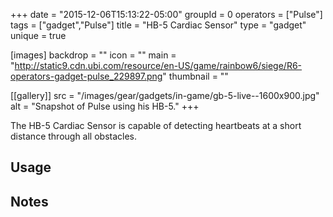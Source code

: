 +++
date = "2015-12-06T15:13:22-05:00"
groupId = 0
operators = ["Pulse"]
tags = ["gadget","Pulse"]
title = "HB-5 Cardiac Sensor"
type = "gadget"
unique = true

[images]
  backdrop = ""
  icon = ""
  main = "http://static9.cdn.ubi.com/resource/en-US/game/rainbow6/siege/R6-operators-gadget-pulse_229897.png"
  thumbnail = ""

[[gallery]]
  src = "/images/gear/gadgets/in-game/gb-5-live--1600x900.jpg"
  alt = "Snapshot of Pulse using his HB-5."
+++

The HB-5 Cardiac Sensor is capable of detecting heartbeats at a short distance through all obstacles.

## Usage

## Notes

